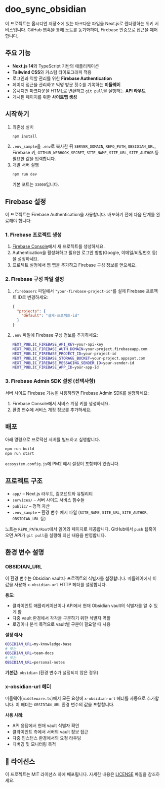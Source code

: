 # doo_sync_obsidian

이 프로젝트는 옵시디언 저장소에 있는 마크다운 파일을 Next.js로 렌더링하는 위키 서비스입니다. GitHub 웹훅을 통해 노트를 동기화하며, Firebase 인증으로 접근을 제어합니다.

## 주요 기능

- **Next.js 14**와 TypeScript 기반의 애플리케이션
- **Tailwind CSS**와 커스텀 타이포그래피 적용
- 로그인과 역할 관리를 위한 **Firebase Authentication**
- 페이지 접근을 관리하고 익명 방문 횟수를 기록하는 **미들웨어**
- 옵시디언 마크다운을 HTML로 변환하고 `git pull`을 실행하는 **API 라우트**
- 게시된 페이지를 위한 **사이트맵 생성**

## 시작하기

1. 의존성 설치
   ```bash
   npm install
   ```
2. `.env_sample`을 `.env`로 복사한 뒤 `SERVER_DOMAIN`, `REPO_PATH`, `OBSIDIAN_URL`, Firebase 키,
   `GITHUB_WEBHOOK_SECRET`, `SITE_NAME`, `SITE_URL`, `SITE_AUTHOR` 등 필요한 값을 입력합니다.
3. 개발 서버 실행
   ```bash
   npm run dev
   ```
   기본 포트는 `33000`입니다.

## Firebase 설정

이 프로젝트는 Firebase Authentication을 사용합니다. 배포하기 전에 다음 단계를 완료해야 합니다:

### 1. Firebase 프로젝트 생성
1. [Firebase Console](https://console.firebase.google.com/)에서 새 프로젝트를 생성하세요.
2. Authentication을 활성화하고 필요한 로그인 방법(Google, 이메일/비밀번호 등)을 설정하세요.
3. 프로젝트 설정에서 웹 앱을 추가하고 Firebase 구성 정보를 얻으세요.

### 2. Firebase 구성 파일 설정
1. `.firebaserc` 파일에서 `"your-firebase-project-id"`를 실제 Firebase 프로젝트 ID로 변경하세요:
   ```json
   {
     "projects": {
       "default": "실제-프로젝트-id"
     }
   }
   ```

2. `.env` 파일에 Firebase 구성 정보를 추가하세요:
   ```bash
   NEXT_PUBLIC_FIREBASE_API_KEY=your-api-key
   NEXT_PUBLIC_FIREBASE_AUTH_DOMAIN=your-project.firebaseapp.com
   NEXT_PUBLIC_FIREBASE_PROJECT_ID=your-project-id
   NEXT_PUBLIC_FIREBASE_STORAGE_BUCKET=your-project.appspot.com
   NEXT_PUBLIC_FIREBASE_MESSAGING_SENDER_ID=your-sender-id
   NEXT_PUBLIC_FIREBASE_APP_ID=your-app-id
   ```

### 3. Firebase Admin SDK 설정 (선택사항)
서버 사이드 Firebase 기능을 사용하려면 Firebase Admin SDK를 설정하세요:
1. Firebase Console에서 서비스 계정 키를 생성하세요.
2. 환경 변수에 서비스 계정 정보를 추가하세요.

## 배포

아래 명령으로 프로덕션 서버를 빌드하고 실행합니다.

```bash
npm run build
npm run start
```

`ecosystem.config.js`에 PM2 예시 설정이 포함되어 있습니다.

## 프로젝트 구조

- `app/` – Next.js 라우트, 컴포넌트와 유틸리티
- `services/` – 서버 사이드 서비스 함수들
- `public/` – 정적 자산
- `.env_sample` – 환경 변수 예시 파일 (`SITE_NAME`, `SITE_URL`, `SITE_AUTHOR`, `OBSIDIAN_URL` 등)

노트는 `REPO_PATH/Root`에서 읽어와 페이지로 제공합니다. GitHub에서 `push` 웹훅이 오면 API가 `git pull`을 실행해 최신 내용을 반영합니다.

## 환경 변수 설명

### OBSIDIAN_URL
이 환경 변수는 Obsidian vault나 프로젝트의 식별자를 설정합니다. 미들웨어에서 이 값을 사용해 `x-obsidian-url` HTTP 헤더를 설정합니다.

**용도:**
- 클라이언트 애플리케이션이나 API에서 현재 Obsidian vault의 식별자를 알 수 있게 함
- 다중 vault 환경에서 각각을 구분하기 위한 식별자 역할
- 로깅이나 분석 목적으로 vault별 구분이 필요할 때 사용

**설정 예시:**
```bash
OBSIDIAN_URL=my-knowledge-base
# 또는
OBSIDIAN_URL=team-docs
# 또는  
OBSIDIAN_URL=personal-notes
```

**기본값:** `obsidian` (환경 변수가 설정되지 않은 경우)

### x-obsidian-url 헤더
미들웨어(`middleware.ts`)에서 모든 요청에 `x-obsidian-url` 헤더를 자동으로 추가합니다. 이 헤더는 `OBSIDIAN_URL` 환경 변수의 값을 포함합니다.

**사용 사례:**
- API 응답에서 현재 vault 식별자 확인
- 클라이언트 측에서 서버의 vault 정보 접근
- 다중 인스턴스 환경에서의 요청 라우팅
- 디버깅 및 모니터링 목적

## 📄 라이선스

이 프로젝트는 MIT 라이선스 하에 배포됩니다. 자세한 내용은 [LICENSE](../LICENSE) 파일을 참조하세요.
